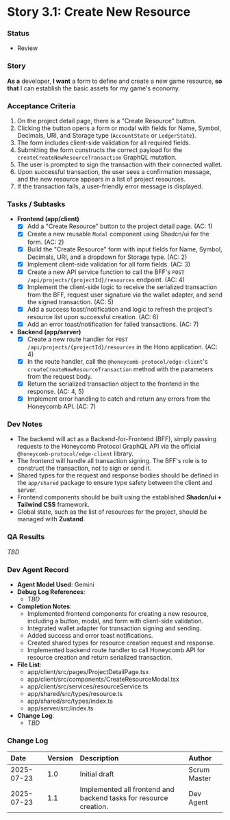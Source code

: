 # Story 3.1: Create New Resource

### **Status**
- Review

### **Story**
**As a** developer,
**I want** a form to define and create a new game resource,
**so that** I can establish the basic assets for my game's economy.

### **Acceptance Criteria**
1.  On the project detail page, there is a "Create Resource" button.
2.  Clicking the button opens a form or modal with fields for Name, Symbol, Decimals, URI, and Storage type (`AccountState` or `LedgerState`).
3.  The form includes client-side validation for all required fields.
4.  Submitting the form constructs the correct payload for the `createCreateNewResourceTransaction` GraphQL mutation.
5.  The user is prompted to sign the transaction with their connected wallet.
6.  Upon successful transaction, the user sees a confirmation message, and the new resource appears in a list of project resources.
7.  If the transaction fails, a user-friendly error message is displayed.

### **Tasks / Subtasks**
* **Frontend (app/client)**
    * [x] Add a "Create Resource" button to the project detail page. (AC: 1)
    * [x] Create a new reusable `Modal` component using Shadcn/ui for the form. (AC: 2)
    * [x] Build the "Create Resource" form with input fields for Name, Symbol, Decimals, URI, and a dropdown for Storage type. (AC: 2)
    * [x] Implement client-side validation for all form fields. (AC: 3)
    * [x] Create a new API service function to call the BFF's `POST /api/projects/{projectId}/resources` endpoint. (AC: 4)
    * [x] Implement the client-side logic to receive the serialized transaction from the BFF, request user signature via the wallet adapter, and send the signed transaction. (AC: 5)
    * [x] Add a success toast/notification and logic to refresh the project's resource list upon successful creation. (AC: 6)
    * [x] Add an error toast/notification for failed transactions. (AC: 7)
* **Backend (app/server)**
    * [x] Create a new route handler for `POST /api/projects/{projectId}/resources` in the Hono application. (AC: 4)
    * [x] In the route handler, call the `@honeycomb-protocol/edge-client`'s `createCreateNewResourceTransaction` method with the parameters from the request body.
    * [x] Return the serialized transaction object to the frontend in the response. (AC: 4, 5)
    * [x] Implement error handling to catch and return any errors from the Honeycomb API. (AC: 7)

### **Dev Notes**
* The backend will act as a Backend-for-Frontend (BFF), simply passing requests to the Honeycomb Protocol GraphQL API via the official `@honeycomb-protocol/edge-client` library.
* The frontend will handle all transaction signing. The BFF's role is to construct the transaction, not to sign or send it.
* Shared types for the request and response bodies should be defined in the `app/shared` package to ensure type safety between the client and server.
* Frontend components should be built using the established **Shadcn/ui + Tailwind CSS** framework.
* Global state, such as the list of resources for the project, should be managed with **Zustand**.

### **QA Results**
_TBD_

### **Dev Agent Record**
*   **Agent Model Used**: Gemini
*   **Debug Log References**:
    *   _TBD_
*   **Completion Notes**:
    *   Implemented frontend components for creating a new resource, including a button, modal, and form with client-side validation.
    *   Integrated wallet adapter for transaction signing and sending.
    *   Added success and error toast notifications.
    *   Created shared types for resource creation request and response.
    *   Implemented backend route handler to call Honeycomb API for resource creation and return serialized transaction.
*   **File List**:
    *   app/client/src/pages/ProjectDetailPage.tsx
    *   app/client/src/components/CreateResourceModal.tsx
    *   app/client/src/services/resourceService.ts
    *   app/shared/src/types/resource.ts
    *   app/shared/src/types/index.ts
    *   app/server/src/index.ts
*   **Change Log**:
    *   _TBD_

### **Change Log**
| Date | Version | Description | Author |
| :--- | :--- | :--- | :--- |
| 2025-07-23 | 1.0 | Initial draft | Scrum Master |
| 2025-07-23 | 1.1 | Implemented all frontend and backend tasks for resource creation. | Dev Agent |